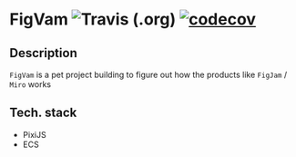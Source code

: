 # FigVam ![Travis (.org)](https://img.shields.io/travis/MadMed677/figvam) [![codecov](https://codecov.io/gh/MadMed677/figvam/branch/master/graph/badge.svg)](https://codecov.io/gh/MadMed677/figvam)

## Description

`FigVam` is a pet project building to figure out
how the products like `FigJam` / `Miro` works

## Tech. stack

-   PixiJS
-   ECS
